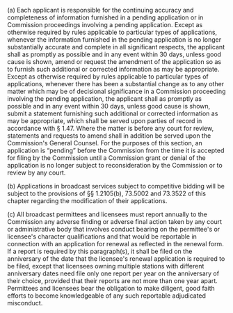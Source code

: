 (a) Each applicant is responsible for the continuing accuracy and completeness of information furnished in a pending application or in Commission proceedings involving a pending application. Except as otherwise required by rules applicable to particular types of applications, whenever the information furnished in the pending application is no longer substantially accurate and complete in all significant respects, the applicant shall as promptly as possible and in any event within 30 days, unless good cause is shown, amend or request the amendment of the application so as to furnish such additional or corrected information as may be appropriate. Except as otherwise required by rules applicable to particular types of applications, whenever there has been a substantial change as to any other matter which may be of decisional significance in a Commission proceeding involving the pending application, the applicant shall as promptly as possible and in any event within 30 days, unless good cause is shown, submit a statement furnishing such additional or corrected information as may be appropriate, which shall be served upon parties of record in accordance with § 1.47. Where the matter is before any court for review, statements and requests to amend shall in addition be served upon the Commission's General Counsel. For the purposes of this section, an application is “pending” before the Commission from the time it is accepted for filing by the Commission until a Commission grant or denial of the application is no longer subject to reconsideration by the Commission or to review by any court.

(b) Applications in broadcast services subject to competitive bidding will be subject to the provisions of §§ 1.2105(b), 73.5002 and 73.3522 of this chapter regarding the modification of their applications.

(c) All broadcast permittees and licensees must report annually to the Commission any adverse finding or adverse final action taken by any court or administrative body that involves conduct bearing on the permittee's or licensee's character qualifications and that would be reportable in connection with an application for renewal as reflected in the renewal form. If a report is required by this paragraph(s), it shall be filed on the anniversary of the date that the licensee's renewal application is required to be filed, except that licensees owning multiple stations with different anniversary dates need file only one report per year on the anniversary of their choice, provided that their reports are not more than one year apart. Permittees and licensees bear the obligation to make diligent, good faith efforts to become knowledgeable of any such reportable adjudicated misconduct.
                


